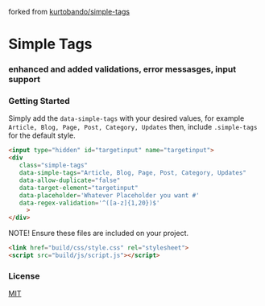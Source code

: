 forked from [kurtobando/simple-tags](https://github.com/kurtobando/simple-tags)

# Simple Tags

### enhanced and added validations, error messasges, input support

### Getting Started
Simply add the `data-simple-tags` with your desired values, for example `Article, Blog, Page, Post, Category, Updates` then, include `.simple-tags` for the default style.
```html
<input type="hidden" id="targetinput" name="targetinput">
<div
   class="simple-tags"
   data-simple-tags="Article, Blog, Page, Post, Category, Updates"
   data-allow-duplicate="false"
   data-target-element="targetinput"  
   data-placeholder='Whatever Placeholder you want #'   
   data-regex-validation='^([a-z]{1,20})$'
     >
</div>
```
NOTE!  Ensure these files are included on your project.
```html
<link href="build/css/style.css" rel="stylesheet">
<script src="build/js/script.js"></script>
```
### License
[MIT](https://choosealicense.com/licenses/mit/)
